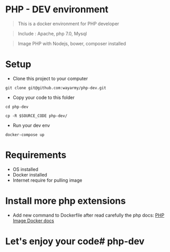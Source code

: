 # PHP - DEV environment

> This is a docker environment for PHP developer

> Include : Apache, php 7.0, Mysql

> Image PHP with Nodejs, bower, composer installed

# Setup

- Clone this project to your computer

`git clone git@github.com:wayarmy/php-dev.git`

- Copy your code to this folder 

```
cd php-dev

cp -R $SOURCE_CODE php-dev/
```

- Run your dev env

`docker-compose up`


# Requirements

- OS installed
- Docker installed
- Internet require for pulling image

# Install more php extensions

- Add new command to Dockerfile after read carefully the php docs: [PHP Image Docker docs](https://hub.docker.com/_/php/)

# Let's enjoy your code# php-dev
